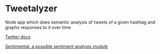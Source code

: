 # Tweetalyzer
Node app which does semantic analysis of tweets of a given hashtag and graphs responses to it over time

<a href="https://dev.twitter.com/overview/api">Twitter docs</a>

<a href="https://github.com/thinkroth/Sentimental">Sentimental, a possible sentiment analysis module</a>
